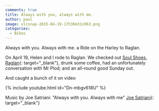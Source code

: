```yaml
---
comments: true
title: Always with you, always with me.
author: paul
image: vlcsnap-2015-04-19-17h36m31s963.png
categories:
  - Bikes
---
```

Always with you. Always with me. a Ride on the Harley to Raglan.

On April 19, Helen and I rode to Raglan. We checked out [Soul Shoes, Raglan](http://www.soulshoes.co.nz/){: target="_blank"}, drunk some coffee, had an unfortunately conversation with Mr Plod; and an all-round good Sunday out.

And caught a bunch of it on video


{% include youtube.html id="Dn-mbgv618U" %}

Music by Joe Satriani: "Always with you. Always with me" [Joe Satriani](http://www.satriani.com/){: target="_blank"}
